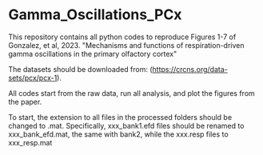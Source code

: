 # Gamma_Oscillations_PCx

This repository contains all python codes to reproduce Figures 1-7 of Gonzalez, et al, 2023. 
"Mechanisms and functions of respiration-driven gamma oscillations in the primary olfactory cortex"

The datasets should be downloaded from: (https://crcns.org/data-sets/pcx/pcx-1).

All codes start from the raw data, run all analysis, and plot the figures from the paper.

To start, the extension to all files in the processed folders should be changed to .mat. Specifically, xxx_bank1.efd files should be renamed to xxx_bank_efd.mat, the same with bank2, while the xxx.resp files to xxx_resp.mat   
